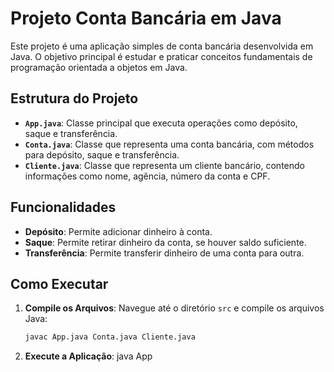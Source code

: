 # Projeto Conta Bancária em Java

Este projeto é uma aplicação simples de conta bancária desenvolvida em Java. O objetivo principal é estudar e praticar conceitos fundamentais de programação orientada a objetos em Java.

## Estrutura do Projeto

- **`App.java`**: Classe principal que executa operações como depósito, saque e transferência.
- **`Conta.java`**: Classe que representa uma conta bancária, com métodos para depósito, saque e transferência.
- **`Cliente.java`**: Classe que representa um cliente bancário, contendo informações como nome, agência, número da conta e CPF.

## Funcionalidades

- **Depósito**: Permite adicionar dinheiro à conta.
- **Saque**: Permite retirar dinheiro da conta, se houver saldo suficiente.
- **Transferência**: Permite transferir dinheiro de uma conta para outra.

## Como Executar

1. **Compile os Arquivos**:
   Navegue até o diretório `src` e compile os arquivos Java:
   ```bash
   javac App.java Conta.java Cliente.java
2. **Execute a Aplicação**:
   java App

